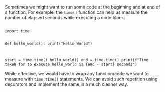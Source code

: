 Sometimes we might want to run some code at the beginning and at end of a function. For example, the `time()` function can help us measure the number of elapsed seconds while executing a code block.

<Editor lang="python">
<code>
import time

def hello_world():
  print("Hello World")

start = time.time()
hello_world()
end = time.time()
print(f"Time taken for to execute hello_world is {end - start} seconds")
</code>
</Editor>

While effective, we would have to wrap any function/code we want to measure with `time.time()` statements. We can avoid such repetition using decorators and implement the same in a much cleaner way.

